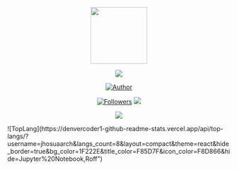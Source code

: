 <p align="center"><img src="https://avatars.githubusercontent.com/u/80184758?s=400&u=c8438113ec47d10f58e51934c129459dcb3b876a&v=4"width="128" height="128"/></p>
<p align="center"><img src="https://readme-typing-svg.demolab.com?font=Fira+Code&pause=1000&weight=600&size=25&center=true&width=435&lines=Jhosua."/></p>
<p align="center">
<a href="https://github.com/jhosuaarch"><img title="Author" src="https://img.shields.io/badge/Author-jhosuaarch-green.svg?style=for-the-badge&logo=github"></a>
</p>
<p align="center">
<a href="https://github.com/jhosuaarch/followers"><img title="Followers" src="https://img.shields.io/github/followers/jhosuaarch?color=blue&style=flat-square"></a>
<img src="https://komarev.com/ghpvc/?username=jhosuaarch"/>
</p>
<p align="center"><img src="https://denvercoder1-github-readme-stats.vercel.app/api/?username=jhosuaarch&show_icons=true&include_all_commits=true&count_private=true&theme=react&hide_border=true&bg_color=1F222E&title_color=F85D7F&icon_color=F8D866"></p>
![TopLang](https://denvercoder1-github-readme-stats.vercel.app/api/top-langs/?username=jhosuaarch&langs_count=8&layout=compact&theme=react&hide_border=true&bg_color=1F222E&title_color=F85D7F&icon_color=F8D866&hide=Jupyter%20Notebook,Roff")
